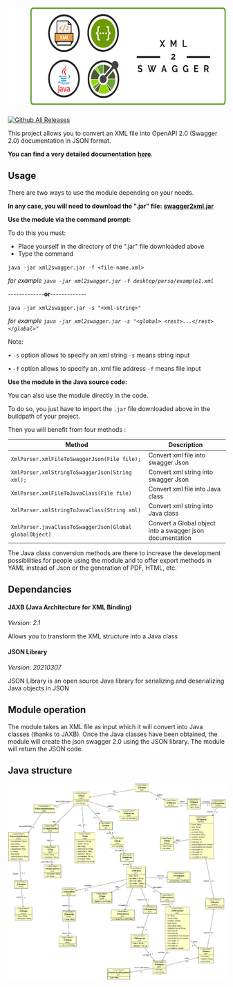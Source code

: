 #  <img src="https://github.com/thomaslprr/xml2swagger/blob/master/xml2swagger_logo.png" width="600" height="225">    

[![Github All Releases](https://img.shields.io/github/downloads/thomaslprr/xml2swagger/total.svg)]()


This project allows you to convert an XML file into OpenAPI 2.0 (Swagger 2.0) documentation in JSON format. 

**You can find a very detailed documentation** [**here**](https://github.com/thomaslprr/xml2swagger/wiki).

## Usage 

There are two ways to use the module depending on your needs.

**In any case, you will need to download the ".jar" file:** [**swagger2xml.jar**](https://github.com/thomaslprr/xml2swagger/releases/download/v1.0-beta/xml2swagger.jar)

**Use the module via the command prompt:** 

To do this you must:
- Place yourself in the directory of the ".jar" file downloaded above
- Type the command 

`java -jar xml2swagger.jar -f <file-name.xml>` 

_for example `java -jar xml2swagger.jar -f desktop/perso/example1.xml`_


-------------**or**-------------


`java -jar xml2swagger.jar -s "<xml-string>"` 

_for example `java -jar xml2swagger.jar -s "<global> <rest>...</rest> </global>"`_

Note: 

• `-s` option allows to specify an xml string `-s` means string input

• `-f` option allows to specify an .xml file address `-f` means file input

**Use the module in the Java source code:**

You can also use the module directly in the code. 

To do so, you just have to import the `.jar` file downloaded above in the buildpath of your project. 

Then you will benefit from four methods : 

| Method  | Description   |  
|---|---|
| `XmlParser.xmlFileToSwaggerJson(File file);`  | Convert xml file into swagger Json  | 
| `XmlParser.xmlStringToSwaggerJson(String xml);`  | Convert xml string into swagger Json  | 
| `XmlParser.xmlFileToJavaClass(File file)`| Convert xml file into Java class  | 
|  `XmlParser.xmlStringToJavaClass(String xml)` | Convert xml string into Java class  | 
|  `XmlParser.javaClassToSwaggerJson(Global globalObject)` | Convert a Global object into a swagger json documentation  | 

The Java class conversion methods are there to increase the development possibilities for people using the module and to offer export methods in YAML instead of Json or the generation of PDF, HTML, etc. 


## Dependancies

#### JAXB (Java Architecture for XML Binding)
_Version: 2.1_

Allows you to transform the XML structure into a Java class

#### JSON Library
_Version: 20210307_

JSON Library is an open source Java library for serializing and deserializing Java objects in JSON

## Module operation
The module takes an XML file as input which it will convert into Java classes (thanks to JAXB). Once the Java classes have been obtained, the module will create the json swagger 2.0 using the JSON library. The module will return the JSON code.

## Java structure

![](https://github.com/thomaslprr/xml2swagger/blob/master/classDiagram.png)
